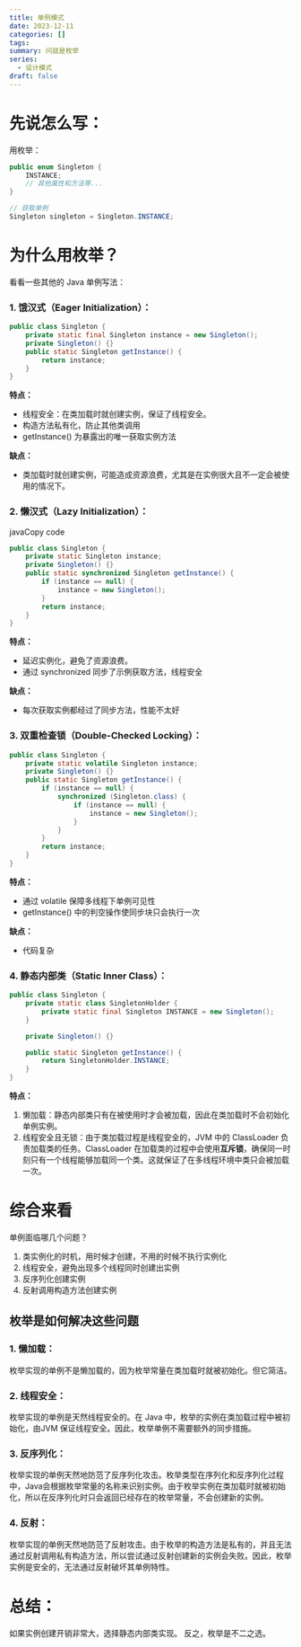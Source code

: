 ```yaml
---
title: 单例模式
date: 2023-12-11
categories: []
tags: 
summary: 问就是枚举
series:
  - 设计模式
draft: false
---
```

# 先说怎么写：

用枚举：
```Java
public enum Singleton {
    INSTANCE;
    // 其他属性和方法等...
}

// 获取单例
Singleton singleton = Singleton.INSTANCE;
```

# 为什么用枚举？

看看一些其他的 Java 单例写法：
### 1. 饿汉式（Eager Initialization）：

```Java
public class Singleton {
    private static final Singleton instance = new Singleton();
    private Singleton() {}
    public static Singleton getInstance() {
        return instance;
    }
}
```
**特点：**
- 线程安全：在类加载时就创建实例，保证了线程安全。
- 构造方法私有化，防止其他类调用
- getInstance() 为暴露出的唯一获取实例方法

**缺点：**
- 类加载时就创建实例，可能造成资源浪费，尤其是在实例很大且不一定会被使用的情况下。

### 2. 懒汉式（Lazy Initialization）：

javaCopy code

```Java
public class Singleton {
    private static Singleton instance;
    private Singleton() {}
    public static synchronized Singleton getInstance() {
        if (instance == null) {
            instance = new Singleton();
        }
        return instance;
    }
}

```

**特点：**
- 延迟实例化，避免了资源浪费。
- 通过 synchronized 同步了示例获取方法，线程安全
  
**缺点：**
- 每次获取实例都经过了同步方法，性能不太好

### 3. 双重检查锁（Double-Checked Locking）：
```Java
public class Singleton {
    private static volatile Singleton instance;
    private Singleton() {}
    public static Singleton getInstance() {
        if (instance == null) {
            synchronized (Singleton.class) {
                if (instance == null) {
                    instance = new Singleton();
                }
            }
        }
        return instance;
    }
}
```
**特点：**

- 通过 volatile 保障多线程下单例可见性
- getInstance() 中的判空操作使同步块只会执行一次

**缺点：**
- 代码复杂

### 4. 静态内部类（Static Inner Class）：
```Java
public class Singleton {
    private static class SingletonHolder {
        private static final Singleton INSTANCE = new Singleton();
    }

    private Singleton() {}

    public static Singleton getInstance() {
        return SingletonHolder.INSTANCE;
    }
}
```

  
**特点：**

1. 懒加载：静态内部类只有在被使用时才会被加载，因此在类加载时不会初始化单例实例。
2. 线程安全且无锁：由于类加载过程是线程安全的，JVM 中的 ClassLoader 负责加载类的任务。ClassLoader 在加载类的过程中会使用**互斥锁**，确保同一时刻只有一个线程能够加载同一个类。这就保证了在多线程环境中类只会被加载一次。

# 综合来看
单例面临哪几个问题？
1. 类实例化的时机，用时候才创建，不用的时候不执行实例化
2. 线程安全，避免出现多个线程同时创建出实例
3. 反序列化创建实例
4. 反射调用构造方法创建实例
   
## 枚举是如何解决这些问题
### 1. 懒加载：

枚举实现的单例不是懒加载的，因为枚举常量在类加载时就被初始化。但它简洁。
### 2. 线程安全：

枚举实现的单例是天然线程安全的。在 Java 中，枚举的实例在类加载过程中被初始化，由JVM 保证线程安全。因此，枚举单例不需要额外的同步措施。

### 3. 反序列化：

枚举实现的单例天然地防范了反序列化攻击。枚举类型在序列化和反序列化过程中，Java会根据枚举常量的名称来识别实例。由于枚举实例在类加载时就被初始化，所以在反序列化时只会返回已经存在的枚举常量，不会创建新的实例。

### 4. 反射：

枚举实现的单例天然地防范了反射攻击。由于枚举的构造方法是私有的，并且无法通过反射调用私有构造方法，所以尝试通过反射创建新的实例会失败。因此，枚举实例是安全的，无法通过反射破坏其单例特性。

# 总结：

如果实例创建开销非常大，选择静态内部类实现。
反之，枚举是不二之选。